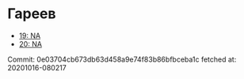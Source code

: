 # Гареев
- [19: NA](19.md)
- [20: NA](20.md)

Commit: 0e03704cb673db63d458a9e74f83b86bfbceba1c
 fetched at: 20201016-080217
